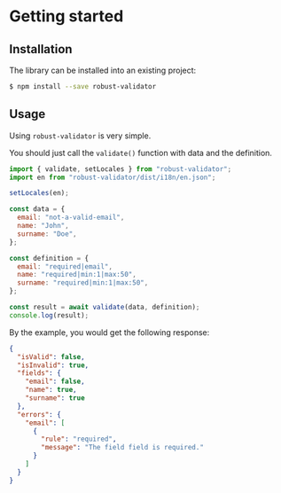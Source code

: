 # Getting started

## Installation

The library can be installed into an existing project:

```bash
$ npm install --save robust-validator
```

## Usage

Using `robust-validator` is very simple.

You should just call the `validate()` function with data and the definition.

```js
import { validate, setLocales } from "robust-validator";
import en from "robust-validator/dist/i18n/en.json";

setLocales(en);

const data = {
  email: "not-a-valid-email",
  name: "John",
  surname: "Doe",
};

const definition = {
  email: "required|email",
  name: "required|min:1|max:50",
  surname: "required|min:1|max:50",
};

const result = await validate(data, definition);
console.log(result);
```

By the example, you would get the following response:

```json
{
  "isValid": false,
  "isInvalid": true,
  "fields": {
    "email": false,
    "name": true,
    "surname": true
  },
  "errors": {
    "email": [
      {
        "rule": "required",
        "message": "The field field is required."
      }
    ]
  }
}
```
